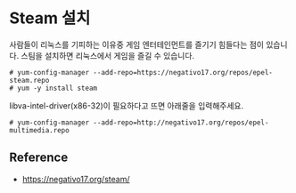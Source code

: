 # Steam 설치
사람들이 리눅스를 기피하는 이유중 게임 엔터테인먼트를 즐기기 힘들다는 점이 있습니다.
스팀을 설치하면 리눅스에서 게임을 즐길 수 있습니다.

```
# yum-config-manager --add-repo=https://negativo17.org/repos/epel-steam.repo
# yum -y install steam
```

libva-intel-driver(x86-32)이 필요하다고 뜨면 아래줄을 입력해주세요.
```
# yum-config-manager --add-repo=http://negativo17.org/repos/epel-multimedia.repo
```

## Reference
- https://negativo17.org/steam/
